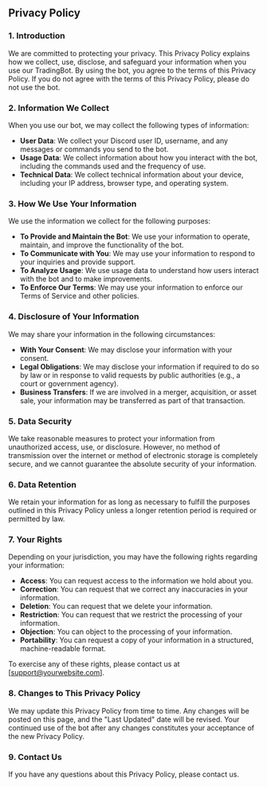 ## Privacy Policy

### 1. Introduction
We are committed to protecting your privacy. This Privacy Policy explains how we collect, use, disclose, and safeguard your information when you use our TradingBot. By using the bot, you agree to the terms of this Privacy Policy. If you do not agree with the terms of this Privacy Policy, please do not use the bot.

### 2. Information We Collect
When you use our bot, we may collect the following types of information:
- **User Data**: We collect your Discord user ID, username, and any messages or commands you send to the bot.
- **Usage Data**: We collect information about how you interact with the bot, including the commands used and the frequency of use.
- **Technical Data**: We collect technical information about your device, including your IP address, browser type, and operating system.

### 3. How We Use Your Information
We use the information we collect for the following purposes:
- **To Provide and Maintain the Bot**: We use your information to operate, maintain, and improve the functionality of the bot.
- **To Communicate with You**: We may use your information to respond to your inquiries and provide support.
- **To Analyze Usage**: We use usage data to understand how users interact with the bot and to make improvements.
- **To Enforce Our Terms**: We may use your information to enforce our Terms of Service and other policies.

### 4. Disclosure of Your Information
We may share your information in the following circumstances:
- **With Your Consent**: We may disclose your information with your consent.
- **Legal Obligations**: We may disclose your information if required to do so by law or in response to valid requests by public authorities (e.g., a court or government agency).
- **Business Transfers**: If we are involved in a merger, acquisition, or asset sale, your information may be transferred as part of that transaction.

### 5. Data Security
We take reasonable measures to protect your information from unauthorized access, use, or disclosure. However, no method of transmission over the internet or method of electronic storage is completely secure, and we cannot guarantee the absolute security of your information.

### 6. Data Retention
We retain your information for as long as necessary to fulfill the purposes outlined in this Privacy Policy unless a longer retention period is required or permitted by law.

### 7. Your Rights
Depending on your jurisdiction, you may have the following rights regarding your information:
- **Access**: You can request access to the information we hold about you.
- **Correction**: You can request that we correct any inaccuracies in your information.
- **Deletion**: You can request that we delete your information.
- **Restriction**: You can request that we restrict the processing of your information.
- **Objection**: You can object to the processing of your information.
- **Portability**: You can request a copy of your information in a structured, machine-readable format.

To exercise any of these rights, please contact us at [support@yourwebsite.com].

### 8. Changes to This Privacy Policy
We may update this Privacy Policy from time to time. Any changes will be posted on this page, and the "Last Updated" date will be revised. Your continued use of the bot after any changes constitutes your acceptance of the new Privacy Policy.

### 9. Contact Us
If you have any questions about this Privacy Policy, please contact us.
